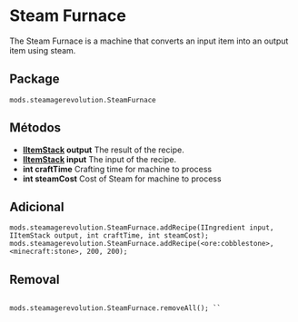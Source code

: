 # Steam Furnace

The Steam Furnace is a machine that converts an input item into an output item using steam.

## Package
`mods.steamagerevolution.SteamFurnace`

## Métodos

- **[IItemStack](/Vanilla/Items/IItemStack/) output** The result of the recipe.
- **[IItemStack](/Vanilla/Items/IItemStack/) input** The input of the recipe.
- **int craftTime** Crafting time for machine to process
- **int steamCost** Cost of Steam for machine to process

## Adicional

```zenscript
mods.steamagerevolution.SteamFurnace.addRecipe(IIngredient input, IItemStack output, int craftTime, int steamCost);
mods.steamagerevolution.SteamFurnace.addRecipe(<ore:cobblestone>, <minecraft:stone>, 200, 200);
```


## Removal

```zenscript mods.steamagerevolution.SteamFurnace.removeRecipe(IItemStack output); mods.steamagerevolution.SteamFurnace.removeRecipe(<minecraft:glass>);

mods.steamagerevolution.SteamFurnace.removeAll(); ``
